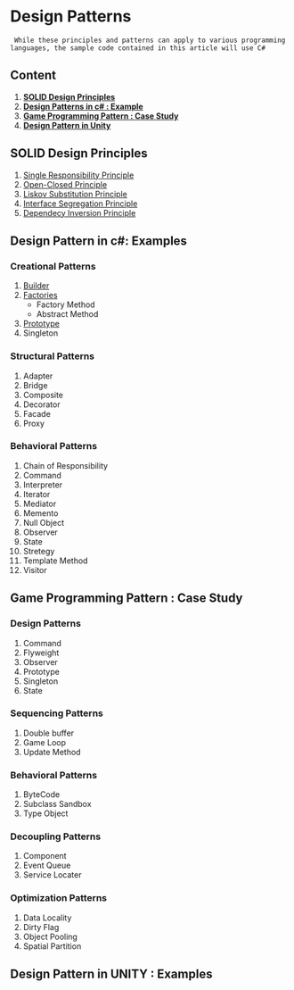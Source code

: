 # Design Patterns
` While these principles and patterns can apply to various programming languages, the sample code contained in this article will use C#`

## Content
1. [**SOLID Design Principles**](https://github.com/JDChristo/Design-Pattern-in-c-sharp#solid-design-principles)
2. [**Design Patterns in c# : Example**](https://github.com/JDChristo/Design-Pattern-in-c-sharp#design-pattern-in-c-examples)
3. [**Game Programming Pattern : Case Study**](https://github.com/JDChristo/Design-Pattern-in-c-sharp#game-programming-pattern--case-study)
4. [**Design Pattern in Unity**](https://github.com/JDChristo/Design-Pattern-in-c-sharp#game-programming-pattern--case-study)


## SOLID Design Principles
1. [Single Responsibility Principle](https://github.com/JDChristo/Design-Pattern-in-c-sharp/blob/main/SOLIDS/1%20Single%20Responsibility%20Principle/Program.cs)
2. [Open-Closed Principle](https://github.com/JDChristo/Design-Pattern-in-c-sharp/blob/main/SOLIDS/2%20Open-Closed%20Principle/Program.cs)
3. [Liskov Substitution Principle](https://github.com/JDChristo/Design-Pattern-in-c-sharp/blob/main/SOLIDS/3%20Liskov%20Substitution%20Principle/Program.cs)
4. [Interface Segregation Principle](https://github.com/JDChristo/Design-Pattern-in-c-sharp/blob/main/SOLIDS/3%20Liskov%20Substitution%20Principle/Program.cs)
5. [Dependecy Inversion Principle](https://github.com/JDChristo/Design-Pattern-in-c-sharp/blob/main/SOLIDS/5%20Dependency%20inversion%20Principle/Program.cs)

## Design Pattern in c#: Examples

### Creational Patterns
1. [Builder](https://github.com/JDChristo/Design-Pattern-in-c-sharp/tree/main/csharpDesignPatterns/1%20Creational%20Patterns/1%20Builder#builder-design-pattern)
2. [Factories](https://github.com/JDChristo/Design-Pattern-in-c-sharp/tree/main/csharpDesignPatterns/1%20Creational%20Patterns/2%20Factories#factories-design-pattern)
	- Factory Method
	- Abstract Method
3. [Prototype](https://github.com/JDChristo/Design-Pattern-in-c-sharp/tree/main/csharpDesignPatterns/1%20Creational%20Patterns/3%20Prototype#prototype-design-pattern)
4. Singleton

### Structural Patterns
1. Adapter
2. Bridge
3. Composite
4. Decorator
5. Facade
6. Proxy

### Behavioral Patterns
1. Chain of Responsibility
2. Command
3. Interpreter
4. Iterator
5. Mediator
6. Memento
7. Null Object
8. Observer
9. State
10. Stretegy
11. Template Method
12. Visitor

## Game Programming Pattern : Case Study

### Design Patterns
1. Command
2. Flyweight
3. Observer
4. Prototype
5. Singleton
6. State

### Sequencing Patterns
1. Double buffer
2. Game Loop
3. Update Method

### Behavioral Patterns
1. ByteCode
2. Subclass Sandbox
3. Type Object

### Decoupling Patterns
1. Component
2. Event Queue
3. Service Locater

### Optimization Patterns
1. Data Locality
2. Dirty Flag
3. Object Pooling
4. Spatial Partition

## Design Pattern in UNITY : Examples

